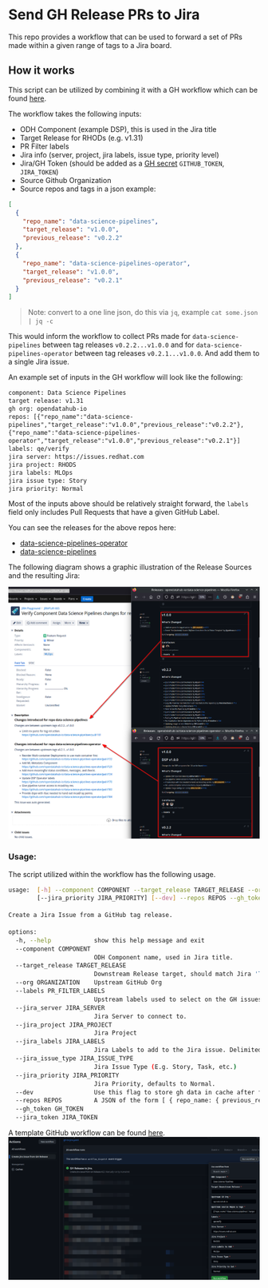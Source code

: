 # Send GH Release PRs to Jira

This repo provides a workflow that can be used to forward a set of PRs made within a given range of tags to a Jira board.


## How it works 
This script can be utilized by combining it with a GH workflow which can be found [here](https://github.com/HumairAK/gh-to-jira/blob/main/.github/workflows/gh-to-jira.yaml).

The workflow takes the following inputs: 

* ODH Component (example DSP), this is used in the Jira title
* Target Release for RHODs (e.g. v1.31)
* PR Filter labels 
* Jira info (server, project, jira labels, issue type, priority level)
* Jira/GH Token (should be added as a [GH secret](https://docs.github.com/en/actions/security-guides/encrypted-secrets) `GITHUB_TOKEN`, `JIRA_TOKEN`)
* Source Github Organization
* Source repos and tags in a json example:

```json
[
  {
    "repo_name": "data-science-pipelines",
    "target_release": "v1.0.0",
    "previous_release": "v0.2.2"
  },
  {
    "repo_name": "data-science-pipelines-operator",
    "target_release": "v1.0.0",
    "previous_release": "v0.2.1"
  }
]
```
> Note: convert to a one line json, do this via `jq`, example `cat some.json | jq -c`

This would inform the workflow to collect PRs made for `data-science-pipelines` between tag releases `v0.2.2...v1.0.0`
and for `data-science-pipelines-operator` between tag releases `v0.2.1...v1.0.0`. And add them to a single Jira issue.

An example set of inputs in the GH workflow will look like the following: 

```
component: Data Science Pipelines
target release: v1.31
gh org: opendatahub-io
repos: [{"repo_name":"data-science-pipelines","target_release":"v1.0.0","previous_release":"v0.2.2"},{"repo_name":"data-science-pipelines-operator","target_release":"v1.0.0","previous_release":"v0.2.1"}]
labels: qe/verify
jira server: https://issues.redhat.com
jira project: RHODS
jira labels: MLOps
jira issue type: Story
jira priority: Normal
```

Most of the inputs above should be relatively straight forward, the `labels` field only includes Pull Requests that have
a given GitHub Label.

You can see the releases for the above repos here: 
* [data-science-pipelines-operator](https://github.com/opendatahub-io/data-science-pipelines-operator/releases)
* [data-science-pipelines](https://github.com/opendatahub-io/data-science-pipelines/releases)

The following diagram shows a graphic illustration of the Release Sources and the resulting Jira: 

![](assets/jira-gh-repos.png)

### Usage: 

The script utilized within the workflow has the following usage.

```bash
usage:  [-h] --component COMPONENT --target_release TARGET_RELEASE --org ORGANIZATION --labels PR_FILTER_LABELS --jira_server JIRA_SERVER --jira_project JIRA_PROJECT --jira_labels JIRA_LABELS --jira_issue_type JIRA_ISSUE_TYPE
        [--jira_priority JIRA_PRIORITY] [--dev] --repos REPOS --gh_token GH_TOKEN --jira_token JIRA_TOKEN

Create a Jira Issue from a GitHub tag release.

options:
  -h, --help            show this help message and exit
  --component COMPONENT
                        ODH Component name, used in Jira title.
  --target_release TARGET_RELEASE
                        Downstream Release target, should match Jira 'Target Release' field.
  --org ORGANIZATION    Upstream GitHub Org
  --labels PR_FILTER_LABELS
                        Upstream labels used to select on the GH issues to include in target Jira issue. Delimited by comma (,).
  --jira_server JIRA_SERVER
                        Jira Server to connect to.
  --jira_project JIRA_PROJECT
                        Jira Project
  --jira_labels JIRA_LABELS
                        Jira Labels to add to the Jira issue. Delimited by comma (,).
  --jira_issue_type JIRA_ISSUE_TYPE
                        Jira Issue Type (E.g. Story, Task, etc.)
  --jira_priority JIRA_PRIORITY
                        Jira Priority, defaults to Normal.
  --dev                 Use this flag to store gh data in cache after first run. This will reduce the number of api calls made to the GH api in consecutive runs.
  --repos REPOS         A JSON of the form [ { repo_name: { previous_release: str, target_release)}, .. ]
  --gh_token GH_TOKEN
  --jira_token JIRA_TOKEN

```

A template GitHub workflow can be found [here](https://github.com/HumairAK/gh-to-jira/blob/main/.github/workflows/gh-to-jira.yaml). 
![](assets/workflow.png)
